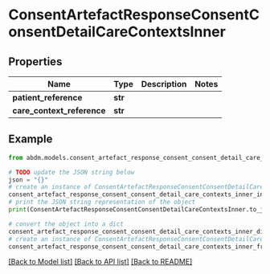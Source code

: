 # ConsentArtefactResponseConsentConsentDetailCareContextsInner


## Properties

Name | Type | Description | Notes
------------ | ------------- | ------------- | -------------
**patient_reference** | **str** |  | 
**care_context_reference** | **str** |  | 

## Example

```python
from abdm.models.consent_artefact_response_consent_consent_detail_care_contexts_inner import ConsentArtefactResponseConsentConsentDetailCareContextsInner

# TODO update the JSON string below
json = "{}"
# create an instance of ConsentArtefactResponseConsentConsentDetailCareContextsInner from a JSON string
consent_artefact_response_consent_consent_detail_care_contexts_inner_instance = ConsentArtefactResponseConsentConsentDetailCareContextsInner.from_json(json)
# print the JSON string representation of the object
print(ConsentArtefactResponseConsentConsentDetailCareContextsInner.to_json())

# convert the object into a dict
consent_artefact_response_consent_consent_detail_care_contexts_inner_dict = consent_artefact_response_consent_consent_detail_care_contexts_inner_instance.to_dict()
# create an instance of ConsentArtefactResponseConsentConsentDetailCareContextsInner from a dict
consent_artefact_response_consent_consent_detail_care_contexts_inner_from_dict = ConsentArtefactResponseConsentConsentDetailCareContextsInner.from_dict(consent_artefact_response_consent_consent_detail_care_contexts_inner_dict)
```
[[Back to Model list]](../README.md#documentation-for-models) [[Back to API list]](../README.md#documentation-for-api-endpoints) [[Back to README]](../README.md)


